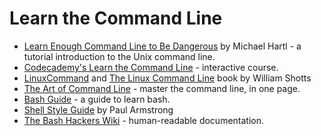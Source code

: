 # Learn the Command Line

* [Learn Enough Command Line to Be Dangerous](https://www.learnenough.com/command-line-tutorial/basics) by Michael Hartl - a tutorial introduction to the Unix command line.
* [Codecademy's Learn the Command Line](https://www.codecademy.com/learn/learn-the-command-line) - interactive course.
* [LinuxCommand](http://linuxcommand.org/index.php) and [The Linux Command Line](http://linuxcommand.org/tlcl.php) book by William Shotts
* [The Art of Command Line](https://github.com/jlevy/the-art-of-command-line) - master the command line, in one page.
* [Bash Guide](https://github.com/Idnan/bash-guide) - a guide to learn bash.
* [Shell Style Guide](https://google.github.io/styleguide/shell.xml) by Paul Armstrong
* [The Bash Hackers Wiki](https://wiki.bash-hackers.org) - human-readable documentation.